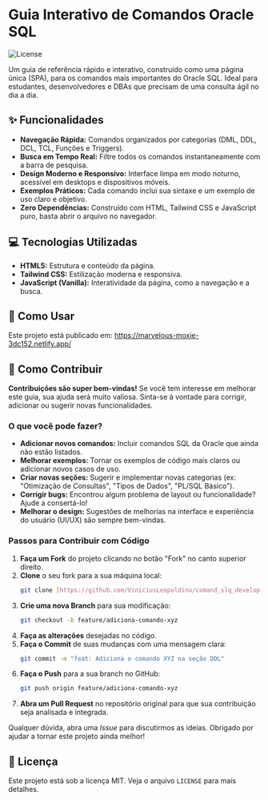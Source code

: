 # Guia Interativo de Comandos Oracle SQL

![License](https://img.shields.io/badge/license-MIT-green)

Um guia de referência rápido e interativo, construído como uma página única (SPA), para os comandos mais importantes do Oracle SQL. Ideal para estudantes, desenvolvedores e DBAs que precisam de uma consulta ágil no dia a dia.

## ✨ Funcionalidades

- **Navegação Rápida:** Comandos organizados por categorias (DML, DDL, DCL, TCL, Funções e Triggers).
- **Busca em Tempo Real:** Filtre todos os comandos instantaneamente com a barra de pesquisa.
- **Design Moderno e Responsivo:** Interface limpa em modo noturno, acessível em desktops e dispositivos móveis.
- **Exemplos Práticos:** Cada comando inclui sua sintaxe e um exemplo de uso claro e objetivo.
- **Zero Dependências:** Construído com HTML, Tailwind CSS e JavaScript puro, basta abrir o arquivo no navegador.

## 💻 Tecnologias Utilizadas

- **HTML5:** Estrutura e conteúdo da página.
- **Tailwind CSS:** Estilização moderna e responsiva.
- **JavaScript (Vanilla):** Interatividade da página, como a navegação e a busca.

## 🚀 Como Usar

Este projeto está publicado em: https://marvelous-moxie-3dc152.netlify.app/ 

## 🤝 Como Contribuir

**Contribuições são super bem-vindas!** Se você tem interesse em melhorar este guia, sua ajuda será muito valiosa. Sinta-se à vontade para corrigir, adicionar ou sugerir novas funcionalidades.

### O que você pode fazer?

* **Adicionar novos comandos:** Incluir comandos SQL da Oracle que ainda não estão listados.
* **Melhorar exemplos:** Tornar os exemplos de código mais claros ou adicionar novos casos de uso.
* **Criar novas seções:** Sugerir e implementar novas categorias (ex: "Otimização de Consultas", "Tipos de Dados", "PL/SQL Básico").
* **Corrigir bugs:** Encontrou algum problema de layout ou funcionalidade? Ajude a consertá-lo!
* **Melhorar o design:** Sugestões de melhorias na interface e experiência do usuário (UI/UX) são sempre bem-vindas.

### Passos para Contribuir com Código

1.  **Faça um Fork** do projeto clicando no botão "Fork" no canto superior direito.
2.  **Clone** o seu fork para a sua máquina local:
    ```bash
    git clone [https://github.com/ViniciusLeopoldino/comand_slq_developer.git](https://github.com/ViniciusLeopoldino/comand_slq_developer.git)
    ```
3.  **Crie uma nova Branch** para sua modificação:
    ```bash
    git checkout -b feature/adiciona-comando-xyz
    ```
4.  **Faça as alterações** desejadas no código.
5.  **Faça o Commit** de suas mudanças com uma mensagem clara:
    ```bash
    git commit -m "feat: Adiciona o comando XYZ na seção DDL"
    ```
6.  **Faça o Push** para a sua branch no GitHub:
    ```bash
    git push origin feature/adiciona-comando-xyz
    ```
7.  **Abra um Pull Request** no repositório original para que sua contribuição seja analisada e integrada.

Qualquer dúvida, abra uma *Issue* para discutirmos as ideias. Obrigado por ajudar a tornar este projeto ainda melhor!

## 📄 Licença

Este projeto está sob a licença MIT. Veja o arquivo `LICENSE` para mais detalhes.

